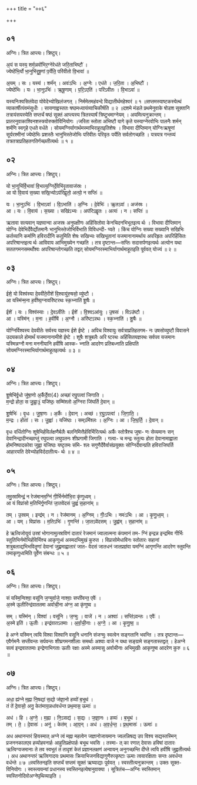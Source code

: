+++
title = "००६"

+++


## ०१
अग्निः। त्रित आप्त्यः। त्रिष्टुप्।

अ॒यं स यस्य॒ शर्म॒न्नवो॑भिर॒ग्नेरेध॑ते जरि॒ताभिष्टौ॑ ।  
ज्येष्ठे॑भि॒र्यो भा॒नुभि॑रृषू॒णां प॒र्येति॒ परि॑वीतो वि॒भावा॑ ॥

अ॒यम् । सः । यस्य॑ । शर्म॑न् । अवः॑ऽभिः । अ॒ग्नेः । एध॑ते । ज॒रि॒ता । अ॒भिष्टौ॑ ।  
ज्येष्ठे॑भिः । यः । भा॒नुऽभिः॑ । ऋ॒षू॒णाम् । प॒रि॒ऽएति॑ । परि॑ऽवीतः । वि॒भाऽवा॑ ॥

यस्यनिःश्वसितंवेदा योवेदेभ्योखिलंजगत् । निर्ममेतमहंवन्दे विद्यातीर्थमहेश्वरं ॥ १ ॥सप्तमस्याष्टकस्येत्थं व्याकार्षीत्पंवमंसुधीः । सायणाह्वस्ततः षष्ठमध्यायंव्याचिकीर्षति ॥ २ ॥दशमे मंडले प्रथमेनुवाके षोडश सूक्तानि तत्रायंसयस्येति सप्तर्चं षष्ठं सूक्तं आप्त्यस्य त्रितस्यार्षं त्रिष्टुभमाग्नेयम् । अयमित्यनुक्रान्तम् । प्रातरनुवाकाश्विनशस्त्रयोरुक्तोविनियोगः ।जरिता स्तोता अभिष्टौ यागे कृते यस्याग्नेरवोभिः पालनैः शर्मन् शर्मणि स्वगृहे एधते वर्धते । सोयमग्निर्यागार्थमस्माभिराहूतइतिशेषः । विभावा दीप्तिमान् योग्निःऋषूणां सूर्यरश्मीनां ज्येष्ठेभिः प्रशस्तैः भानुभिस्तेजोभिः परिवीतः परिवृतः पर्येति सर्वतोगच्छति । यत्रयत्र गन्तव्यं तत्रतत्राप्रतिहतगतिर्गच्छतीत्यर्थः ॥ १ ॥

## ०२
अग्निः। त्रित आप्त्यः। त्रिष्टुप्।

यो भा॒नुभि॑र्वि॒भावा॑ वि॒भात्य॒ग्निर्दे॒वेभि॑रृ॒तावाज॑स्रः ।  
आ यो वि॒वाय॑ स॒ख्या सखि॒भ्योऽप॑रिह्वृतो॒ अत्यो॒ न सप्तिः॑ ॥

यः । भा॒नुऽभिः॑ । वि॒भाऽवा॑ । वि॒ऽभाति॑ । अ॒ग्निः । दे॒वेभिः॑ । ऋ॒तऽवा॑ । अज॑स्रः ।  
आ । यः । वि॒वाय॑ । स॒ख्या । सखि॑ऽभ्यः । अप॑रिऽह्वृतः । अत्यः॑ । न । सप्तिः॑ ॥

ऋतावा सत्यवान् यज्ञवान्वा अजस्रः अनुपक्षीणः अहिंसितोवा केनचिदनभिभूतइत्य र्थः । विभावा दीप्तिमान् योग्निः देवेभिर्देवैर्द्योतमानैः भानुभिस्तेजोभिर्विभाति विविधन्दी- प्यते । किंच योग्निः सख्या सख्यानि सखिभिः कर्तव्यानि कर्माणि हविरादीनि कतुमिति शेषः सखिभ्यः सखिभूतानां यजमानानामर्थाय अपरिहृतः अपरिहिंसितः अपरिश्रान्तइत्य र्थः आविवाय आभिमुख्येन गच्छति । तत्र दृष्टान्तः—सप्तिः सदासर्पणइत्यर्थः अत्योन यथा सततगमनसमर्थोश्वः अपरिश्रान्तोगच्छति तद्वत् सोयमग्निरस्माभिर्यागार्थमाहूतइति पूर्ववत् योज्यं ॥ २ ॥

## ०३
अग्निः। त्रित आप्त्यः। त्रिष्टुप्।

ईशे॒ यो विश्व॑स्या दे॒ववी॑ते॒रीशे॑ वि॒श्वायु॑रु॒षसो॒ व्यु॑ष्टौ ।  
आ यस्मि॑न्म॒ना ह॒वींष्य॒ग्नावरि॑ष्टरथः स्क॒भ्नाति॑ शू॒षैः ॥

ईशे॑ । यः । विश्व॑स्याः । दे॒वऽवी॑तेः । ईशे॑ । वि॒श्वऽआ॑युः । उ॒षसः॑ । विऽउ॑ष्टौ ।  
आ । यस्मि॑न् । म॒ना । ह॒वींषि॑ । अ॒ग्नौ । अरि॑ष्टऽरथः । स्क॒भ्नाति॑ । शू॒षैः ॥

योग्निर्विश्वस्य देववीतेः सर्वस्य यज्ञस्य ईशे ईष्टे । अपिच विश्वायुः सर्वत्राप्रतिहतगम- नः उषसोव्युष्टौ विवासने उदयकाले होमार्थं यजमानानामीशे ईष्टे । शूषैः शत्रुबलैः अरि ष्टरथः अहिंसितयज्ञरथः सर्वपव यजमानः यस्मिन्नग्नौ मना मननीयानि हवींषि आस्क- भ्नाति आदरेण प्रतिबध्नाति प्रक्षिपति सोयमग्निरस्माभिर्यागार्थमाहूतइत्यर्थः ॥ ३ ॥

## ०४
अग्निः। त्रित आप्त्यः। त्रिष्टुप्।

शू॒षेभि॑र्वृ॒धो जु॑षा॒णो अ॒र्कैर्दे॒वा{4} अच्छा॑ रघु॒पत्वा॑ जिगाति ।  
म॒न्द्रो होता॒ स जु॒ह्वा॒३॒॑ यजि॑ष्ठः॒ सम्मि॑श्लो अ॒ग्निरा जि॑घर्ति दे॒वान् ॥

शू॒षेभिः॑ । वृ॒धः । जु॒षा॒णः । अ॒र्कैः । दे॒वान् । अच्छ॑ । र॒घु॒ऽपत्वा॑ । जि॒गा॒ति॒ ।  
म॒न्द्रः । होता॑ । सः । जु॒ह्वा॑ । यजि॑ष्ठः । सम्ऽमि॑श्लः । अ॒ग्निः । आ । जि॒घ॒र्ति॒ । दे॒वान् ॥

वृधः वर्धितोग्निः शूषेभिर्हविर्लक्षणैर्बलैः बलनिमित्तैर्हविर्भिरित्यर्थः अर्कैः स्तोत्रैश्च जुषा- णः सेव्यमानः सन् देवानिन्द्रादीनच्छाप्तुं रघुपत्वा लघुपतनः शीघ्रगामी जिगाति । गत्वा- च मन्द्रः स्तुत्यः होता देवानामाह्वाता होमनिष्पादकोवा जुह्वा यजिष्ठः यष्टृतमः संमि- श्लः सगुणैर्देवैर्वासंप्रयुक्तः सोग्निर्देवान्प्रति हविराजिघर्ति आहारयति देवेभ्योहविर्ददातीत्य- र्थः ॥ ४ ॥

## ०५
अग्निः। त्रित आप्त्यः। त्रिष्टुप्।

तमु॒स्रामिन्द्रं॒ न रेज॑मानम॒ग्निं गी॒र्भिर्नमो॑भि॒रा कृ॑णुध्वम् ।  
आ यं विप्रा॑सो म॒तिभि॑र्गृ॒णन्ति॑ जा॒तवे॑दसं जु॒ह्वं॑ स॒हाना॑म् ॥

तम् । उ॒स्राम् । इन्द्र॑म् । न । रेज॑मानम् । अ॒ग्निम् । गीः॒ऽभिः । नमः॑ऽभिः । आ । कृ॒णु॒ध्व॒म् ।  
आ । यम् । विप्रा॑सः । म॒तिऽभिः॑ । गृ॒णन्ति॑ । जा॒तऽवे॑दसम् । जु॒ह्व॑म् । स॒हाना॑म् ॥

हे ऋत्विजोयूयं उस्रां भोगानामुत्स्राविणं दातारं रेजमानं ज्वालात्मना कंपमानं तम- ग्निं इन्द्रन्न इन्द्रमिव गीर्भिः स्तुतिभिर्नमोभिर्हविर्भिश्च आकृणुध्वं अस्मदभिमुखं कुरुत । विप्रासोमेधाविनः स्तोतारः सहानां शत्रुबलाद्यभिभवितॄणां देवानां जुह्वमाह्वातारं जात- वेदसं जातधनं जातप्रज्ञंवा यमग्निं आगृणन्ति आदरेण स्तुवन्ति तमाकृणुध्वमिति पूर्वेण संबन्धः ॥ ५ ॥

## ०६
अग्निः। त्रित आप्त्यः। त्रिष्टुप्।

सं यस्मि॒न्विश्वा॒ वसू॑नि ज॒ग्मुर्वाजे॒ नाश्वाः॒ सप्ती॑वन्त॒ एवैः॑ ।  
अ॒स्मे ऊ॒तीरिन्द्र॑वाततमा अर्वाची॒ना अ॑ग्न॒ आ कृ॑णुष्व ॥

सम् । यस्मि॑न् । विश्वा॑ । वसू॑नि । ज॒ग्मुः । वाजे॑ । न । अश्वाः॑ । सप्ति॑ऽवन्तः । एवैः॑ ।  
अ॒स्मे इति॑ । ऊ॒तीः । इन्द्र॑वातऽतमाः । अ॒र्वा॒ची॒नाः । अ॒ग्ने॒ । आ । कृ॒णु॒ष्व॒ ॥

हे अग्ने यस्मिन् त्वयि विश्वा विश्वानि वसूनि धनानि संजग्मुः स्वत्वेन सङ्गतानि भवन्ति । तत्र दृष्टान्तः—एवैर्गमनैः सप्तीवन्तः सर्पवन्तः शीघ्रगमनशीलाः समर्थाः अश्वाः वाजे न यथा सङ्ग्रामे सङ्गतास्तद्वत् । हेअग्ने सत्वं इन्द्रवाततमाः इन्द्रेणाभिगताः ऊतीः रक्षाः अस्मे अस्मासु अर्वाचीनाः अभिमुखीः आकृणुष्व आदरेण कुरु ॥ ६ ॥

## ०७
अग्निः। त्रित आप्त्यः। त्रिष्टुप्।

अधा॒ ह्य॑ग्ने म॒ह्ना नि॒षद्या॑ स॒द्यो ज॑ज्ञा॒नो हव्यो॑ ब॒भूथ॑ ।  
तं ते॑ दे॒वासो॒ अनु॒ केत॑माय॒न्नधा॑वर्धन्त प्रथ॒मास॒ ऊमाः॑ ॥

अध॑ । हि । अ॒ग्ने॒ । म॒ह्ना । नि॒ऽसद्य॑ । स॒द्यः । ज॒ज्ञा॒नः । हव्यः॑ । ब॒भूथ॑ ।  
तम् । ते॒ । दे॒वासः॑ । अनु॑ । केत॑म् । आ॒य॒न् । अध॑ । अ॒व॒र्ध॒न्त॒ । प्र॒थ॒मासः॑ । ऊमाः॑ ॥

अध अथानन्तरं हियस्मात् अग्ने त्वं मह्ना महत्वेन जज्ञानोजायमानः ज्वलन्निषद्य उप विश्य सद्यस्तस्मिन् प्रजननकालएव हव्योहवनार्हः आहुतिप्रक्षेपार्हः बभूथ भवसि । तस्मा- त् का रणात् देवासः हविषां दातारः ऋत्विग्यजमानाः ते तव स्वभूतं तं तादृशं केतं प्रज्ञानलक्षणं अन्वायन् अनुगच्छन्ति दीप्ते त्वयि हवींषि जुह्वतीत्यर्थः । अध अथानन्तरं ऋत्विगादयः प्रथमासः क्रियाभिजनविद्यागुणैरुत्कृष्टाः ऊमाः त्वयारक्षिताः सन्तः अवर्धन्त वर्धन्ते ॥ ७ ॥स्वस्तिनइति सप्तर्चं सप्तमं सूक्तं ऋष्याद्याः पूर्ववत् । स्वस्तीत्यनुक्रान्तम् । उक्तः सूक्त- विनियोगः । स्वस्त्ययन्यां प्रधानस्य स्वस्तिनइत्येषानुवाक्या । सूत्रितंच—अग्निः स्वस्तिमान् स्वस्तिनोदिवोअग्नेपृथिव्याइति ।